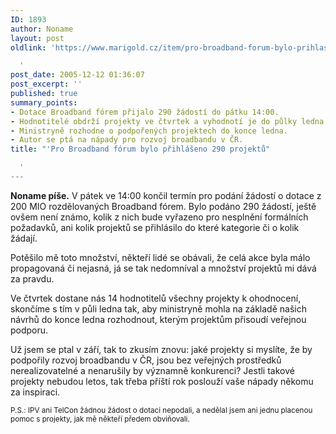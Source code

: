 ```yaml
---
ID: 1893
author: Noname
layout: post
oldlink: 'https://www.marigold.cz/item/pro-broadband-forum-bylo-prihlaseno-290-projektu

  '
post_date: 2005-12-12 01:36:07
post_excerpt: ''
published: true
summary_points:
- Dotace Broadband fórem přijalo 290 žádostí do pátku 14:00.
- Hodnotitelé obdrží projekty ve čtvrtek a vyhodnotí je do půlky ledna.
- Ministryně rozhodne o podpořených projektech do konce ledna.
- Autor se ptá na nápady pro rozvoj broadbandu v ČR.
title: "'Pro Broadband fórum bylo přihlášeno 290 projektů"

  '
---
```


<p><strong>Noname píše.</strong> V pátek ve 14:00 končil termín pro podání žádostí o dotace z 200 MIO rozdělovaných Broadband fórem. Bylo podáno 290 žádostí, ještě ovšem není známo, kolik z nich bude vyřazeno pro nesplnění formálních požadavků, ani kolik projektů se přihlásilo do které kategorie či o kolik žádají.</p>

<p>Potěšilo mě toto množství, někteří lidé se obávali, že celá akce byla málo propagovaná či nejasná, já se tak nedomníval a množství projektů mi dává za pravdu.</p>

<p>Ve čtvrtek dostane nás 14 hodnotitelů všechny projekty k ohodnocení, skončíme s tím v půli ledna tak, aby ministryně mohla na základě našich návrhů do konce ledna rozhodnout, kterým projektům přisoudí veřejnou podporu.</p>

<p>Už jsem se ptal v září, tak to zkusím znovu: jaké projekty si myslíte, že by podpořily rozvoj broadbandu v ČR, jsou bez veřejných prostředků nerealizovatelné a nenarušily by významně konkurenci? Jestli takové projekty nebudou letos, tak třeba příští rok poslouží vaše nápady někomu za inspiraci.</p>

<p style="font-size:smaller">P.S.: IPV ani TelCon žádnou žádost o dotaci nepodali, a nedělal jsem ani jednu placenou pomoc s projekty, jak mě někteří předem obviňovali.</p>